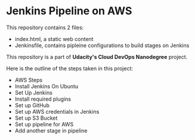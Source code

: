 # Jenkins Pipeline on AWS
This repository contains 2 files:
- index.html, a static web content
- Jenkinsfile, contains pipleine configurations to build stages on Jenkins

This repository is a part of **Udacity's Cloud DevOps Nanodegree** project.

Here is the outline of the steps taken in this project:
- AWS Steps
- Install Jenkins On Ubuntu
- Set Up Jenkins
- Install required plugins
- Set up GitHub
- Set up AWS credentials in Jenkins
- Set up S3 Bucket
- Set up pipeline for AWS
- Add another stage in pipeline
